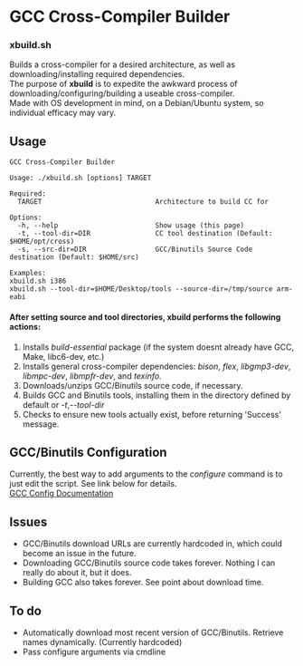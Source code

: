 # GCC Cross-Compiler Builder
### xbuild.sh
Builds a cross-compiler for a desired architecture, as well as downloading/installing required dependencies. <br/> The purpose of **xbuild** is to expedite the awkward process of downloading/configuring/building a useable cross-compiler. <br/>
Made with OS development in mind, on a Debian/Ubuntu system, so individual efficacy may vary.
## Usage
```
GCC Cross-Compiler Builder 

Usage: ./xbuild.sh [options] TARGET

Required:
  TARGET                            Architecture to build CC for

Options:
  -h, --help                        Show usage (this page)
  -t, --tool-dir=DIR                CC tool destination (Default: $HOME/opt/cross)
  -s, --src-dir=DIR                 GCC/Binutils Source Code destination (Default: $HOME/src)

Examples:
xbuild.sh i386
xbuild.sh --tool-dir=$HOME/Desktop/tools --source-dir=/tmp/source arm-eabi
```
#### After setting source and tool directories, **xbuild** performs the following actions:
1. Installs *build-essential* package (if the system doesnt already have GCC, Make, libc6-dev, etc.)
2. Installs general cross-compiler dependencies: *bison*, *flex*, *libgmp3-dev*, *libmpc-dev*, *libmpfr-dev*, and *texinfo*.
3. Downloads/unzips GCC/Binutils source code, if necessary.
4. Builds GCC and Binutils tools, installing them in the directory defined by default or *-t*,*--tool-dir*
5. Checks to ensure new tools actually exist, before returning 'Success' message.
## GCC/Binutils Configuration
Currently, the best way to add arguments to the *configure* command is to just edit the script. See link below for details.<br/>
[GCC Config Documentation](https://gcc.gnu.org/install/configure.html)<br/>
## Issues
- GCC/Binutils download URLs are currently hardcoded in, which could become an issue in the future.
- Downloading GCC/Binutils source code takes forever. Nothing I can really do about it, but it does.
- Building GCC also takes forever. See point about download time.
 ## To do
- Automatically download most recent version of GCC/Binutils. Retrieve names dynamically. (Currently hardcoded)
- Pass configure arguments via cmdline

